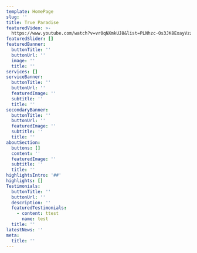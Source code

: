 ```yaml
---
template: HomePage
slug: ''
title: True Paradise
featuredVideo: >-
  https://www.youtube.com/watch?v=vr0qNXmkUJ8&list=PLNhzc-Os3JK8ExayVzzoHVvP2c0-4_oqt
featuredSlider: []
featuredBanner:
  buttonTitle: ''
  buttonUrl: ''
  image: ''
  title: ''
services: []
serviceBanner:
  buttonTitle: ''
  buttonUrl: ''
  featuredImage: ''
  subtitle: ''
  title: ''
secondaryBanner:
  buttonTitle: ''
  buttonUrl: ''
  featuredImage: ''
  subtitle: ''
  title: ''
aboutSection:
  buttons: []
  content: ''
  featuredImage: ''
  subtitle: ''
  title: ''
highlightsIntro: '##'
highlights: []
Testimonials:
  buttonTitle: ''
  buttonUrl: ''
  description: ''
  featuredTestimonials:
    - content: ttest
      name: test
  title: ''
latestNews: ''
meta:
  title: ''
---
```


